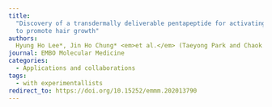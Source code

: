 ```yaml
---
title:
  "Discovery of a transdermally deliverable pentapeptide for activating AdipoR1
  to promote hair growth"
authors:
  Hyung Ho Lee*, Jin Ho Chung* <em>et al.</em> (Taeyong Park and Chaok Seok)
journal: EMBO Molecular Medicine
categories:
  - Applications and collaborations
tags:
  - with experimentallists
redirect_to: https://doi.org/10.15252/emmm.202013790
---
```

